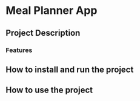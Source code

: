 # Meal Planner App

## Project Description

### Features

## How to install and run the project

## How to use the project

